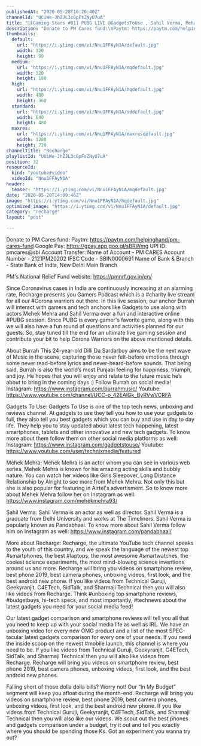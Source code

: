 ```yaml
---
publishedAt: "2020-05-28T10:20:40Z"
channelId: "UCiWe-JhZJL3cGpFsZNyU7uA"
title: "🔴[Gaming Stars #01] PUBG LIVE @GadgetsToUse , Sahil Verma, Mehak Mehra [@Burrah ] pubg mobile live"
description: "Donate to PM Cares fund:\nPaytm: https://paytm.com/helpinghand/pm-cares-fund\nGoogle Pay: https://gpay.app.goo.gl/sBRWmg\nUPI ID: pmcares@sbi\nAccount Transfer: \nName of Account - PM CARES\nAccount Number - 2121PM20202\nIFSC Code - SBIN0000691\nName of Bank & Branch - State Bank of India, New Delhi Main Branch\n\nPM's National Relief Fund website: https://pmnrf.gov.in/en/\n\nSince Coronavirus cases in India are continuously increasing at an alarming rate, Recharge presents you Gamers Podcast which is a #charity live stream for all our #Corona warriors out there. In this live session, our anchor Burrah will interact with gamers and tech anchors like Gadgets to use along with actors Mehek Mehra and Sahil Verma over a fun and interactive online #PUBG session. Since PUBG is every gamer's favorite game, along with this we will also have a fun round of questions and activities planned for our guests. So, stay tuned till the end for an ultimate live gaming session and contribute your bit to help Corona Warriors on the above mentioned details.\n\nAbout Burrah\nThis 24-year-old Dilli Da Sardarboy aims to be the next wave of Music in the scene, capturing those never felt-before emotions through some never read-before lyrics and never-heard-before sounds. That being said, Burrah is also the world’s most Punjabi feeling for happiness, triumph, and joy. He hopes that you will enjoy and relate to the future music he’s about to bring in the coming days :) \nFollow Burrah on social media!\nInstagram: https://www.instagram.com/burrahmusic/\nYoutube: https://www.youtube.com/channel/UCC-o_42EAlGk_ByRVwVCRFA\n\nGadgets To Use: Gadgets To Use is one of the top tech news, unboxing and reviews channel. At gadgets to use they tell you how to use your gadgets to full, they also tell you best gadgets which you can buy and use in day to day life. They help you to stay updated about latest tech happening, latest smartphones, tablets and other innovative and new tech gadgets. To know more about them follow them on other social media platforms as well: Instagram: https://www.instagram.com/gadgetstouse/ Youtube: https://www.youtube.com/user/technixmedia/featured\n\nMehek Mehra: Mehek Mehra is an actor whom you can see in various web series. Mehek Mehra is known for his amazing acting skills and bubbly nature. You can watch her videos like Girls Sleepover, Long Distance Relationship by Alright to see more from Mehek Mehra. Not only this but she is also popular for featuring in Airtel's advertisment. So to know more about Mehek Mehra follow her on Instagram as well: https://www.instagram.com/mehekmehra93/\n\nSahil Verma: Sahil Verma is an actor as well as director. Sahil Verma is a graduate from Delhi University and works at The Timeliners. Sahil Verma is popularly known as Pandabhaai. To know more about Sahil Verma follow him on Instagram as well: https://www.instagram.com/pandabhaai/\n\nMore about Recharge: Recharge, the ultimate YouTube tech channel speaks to the youth of this country, and we speak the language of the newest top #smartphones, the best #laptops, the most awesome #smartwatches, the coolest science experiments, the most mind-blowing science inventions around us and more. Recharge will bring you videos on smartphone review, best phone 2019, best camera phones, unboxing videos, first look, and the best android new phone. If you like videos from Technical Guruji, Geekyranjit, C4ETech, SidTalk, and Sharmaji Technical then you will also like videos from Recharge. Think #unboxing top smartphone reviews, #budgetbuys, hi-tech specs, and most importantly, #technews about the latest gadgets you need for your social media feed!\n\nOur latest gadget comparison and smartphone reviews will tell you all that you need to keep up with your social media life as well as IRL. We have an unboxing video for every new OMG product and a list of the most SPEC-tacular latest gadgets comparison for every one of your needs. If you need the inside scoop on the newest #mobile launch, this channel is where you need to be. If you like videos from Technical Guruji, Geekyranjit, C4ETech, SidTalk, and Sharmaji Technical then you will also like videos from Recharge. Recharge will bring you videos on smartphone review, best phone 2019, best camera phones, unboxing videos, first look, and the best android new phones. \n\nFalling short of those dolla dolla bills? Worry not! Our “In My Budget” segment will keep you afloat during the month-end. Recharge will bring you videos on smartphone review, best phone 2019, best camera phones, unboxing videos, first look, and the best android new phone. If you like videos from Technical Guruji, Geekyranjit, C4ETech, SidTalk, and Sharmaji Technical then you will also like our videos. We scout out the best phones and gadgets comparison under a budget, try it out and tell you exactly where you should be spending those Ks. Got an experiment you wanna try out?"
thumbnails:
  default:
    url: "https://i.ytimg.com/vi/Nnu1FFAyN1A/default.jpg"
    width: 120
    height: 90
  medium:
    url: "https://i.ytimg.com/vi/Nnu1FFAyN1A/mqdefault.jpg"
    width: 320
    height: 180
  high:
    url: "https://i.ytimg.com/vi/Nnu1FFAyN1A/hqdefault.jpg"
    width: 480
    height: 360
  standard:
    url: "https://i.ytimg.com/vi/Nnu1FFAyN1A/sddefault.jpg"
    width: 640
    height: 480
  maxres:
    url: "https://i.ytimg.com/vi/Nnu1FFAyN1A/maxresdefault.jpg"
    width: 1280
    height: 720
channelTitle: "Recharge"
playlistId: "UUiWe-JhZJL3cGpFsZNyU7uA"
position: 32
resourceId:
  kind: "youtube#video"
  videoId: "Nnu1FFAyN1A"
header:
  teaser: "https://i.ytimg.com/vi/Nnu1FFAyN1A/mqdefault.jpg"
date: "2020-05-28T14:09:46Z"
image: "https://i.ytimg.com/vi/Nnu1FFAyN1A/hqdefault.jpg"
optimized_image: "https://i.ytimg.com/vi/Nnu1FFAyN1A/default.jpg"
category: "recharge"
layout: "post"

---
```

Donate to PM Cares fund:
Paytm: https://paytm.com/helpinghand/pm-cares-fund
Google Pay: https://gpay.app.goo.gl/sBRWmg
UPI ID: pmcares@sbi
Account Transfer: 
Name of Account - PM CARES
Account Number - 2121PM20202
IFSC Code - SBIN0000691
Name of Bank & Branch - State Bank of India, New Delhi Main Branch

PM's National Relief Fund website: https://pmnrf.gov.in/en/

Since Coronavirus cases in India are continuously increasing at an alarming rate, Recharge presents you Gamers Podcast which is a #charity live stream for all our #Corona warriors out there. In this live session, our anchor Burrah will interact with gamers and tech anchors like Gadgets to use along with actors Mehek Mehra and Sahil Verma over a fun and interactive online #PUBG session. Since PUBG is every gamer's favorite game, along with this we will also have a fun round of questions and activities planned for our guests. So, stay tuned till the end for an ultimate live gaming session and contribute your bit to help Corona Warriors on the above mentioned details.

About Burrah
This 24-year-old Dilli Da Sardarboy aims to be the next wave of Music in the scene, capturing those never felt-before emotions through some never read-before lyrics and never-heard-before sounds. That being said, Burrah is also the world’s most Punjabi feeling for happiness, triumph, and joy. He hopes that you will enjoy and relate to the future music he’s about to bring in the coming days :) 
Follow Burrah on social media!
Instagram: https://www.instagram.com/burrahmusic/
Youtube: https://www.youtube.com/channel/UCC-o_42EAlGk_ByRVwVCRFA

Gadgets To Use: Gadgets To Use is one of the top tech news, unboxing and reviews channel. At gadgets to use they tell you how to use your gadgets to full, they also tell you best gadgets which you can buy and use in day to day life. They help you to stay updated about latest tech happening, latest smartphones, tablets and other innovative and new tech gadgets. To know more about them follow them on other social media platforms as well: Instagram: https://www.instagram.com/gadgetstouse/ Youtube: https://www.youtube.com/user/technixmedia/featured

Mehek Mehra: Mehek Mehra is an actor whom you can see in various web series. Mehek Mehra is known for his amazing acting skills and bubbly nature. You can watch her videos like Girls Sleepover, Long Distance Relationship by Alright to see more from Mehek Mehra. Not only this but she is also popular for featuring in Airtel's advertisment. So to know more about Mehek Mehra follow her on Instagram as well: https://www.instagram.com/mehekmehra93/

Sahil Verma: Sahil Verma is an actor as well as director. Sahil Verma is a graduate from Delhi University and works at The Timeliners. Sahil Verma is popularly known as Pandabhaai. To know more about Sahil Verma follow him on Instagram as well: https://www.instagram.com/pandabhaai/

More about Recharge: Recharge, the ultimate YouTube tech channel speaks to the youth of this country, and we speak the language of the newest top #smartphones, the best #laptops, the most awesome #smartwatches, the coolest science experiments, the most mind-blowing science inventions around us and more. Recharge will bring you videos on smartphone review, best phone 2019, best camera phones, unboxing videos, first look, and the best android new phone. If you like videos from Technical Guruji, Geekyranjit, C4ETech, SidTalk, and Sharmaji Technical then you will also like videos from Recharge. Think #unboxing top smartphone reviews, #budgetbuys, hi-tech specs, and most importantly, #technews about the latest gadgets you need for your social media feed!

Our latest gadget comparison and smartphone reviews will tell you all that you need to keep up with your social media life as well as IRL. We have an unboxing video for every new OMG product and a list of the most SPEC-tacular latest gadgets comparison for every one of your needs. If you need the inside scoop on the newest #mobile launch, this channel is where you need to be. If you like videos from Technical Guruji, Geekyranjit, C4ETech, SidTalk, and Sharmaji Technical then you will also like videos from Recharge. Recharge will bring you videos on smartphone review, best phone 2019, best camera phones, unboxing videos, first look, and the best android new phones. 

Falling short of those dolla dolla bills? Worry not! Our “In My Budget” segment will keep you afloat during the month-end. Recharge will bring you videos on smartphone review, best phone 2019, best camera phones, unboxing videos, first look, and the best android new phone. If you like videos from Technical Guruji, Geekyranjit, C4ETech, SidTalk, and Sharmaji Technical then you will also like our videos. We scout out the best phones and gadgets comparison under a budget, try it out and tell you exactly where you should be spending those Ks. Got an experiment you wanna try out?